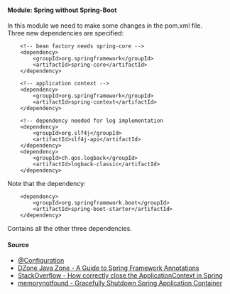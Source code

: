 #### Module: Spring without Spring-Boot
In this module we need to make some changes in the pom.xml file.  
Three new dependencies are specified:
```
    <!-- bean factory needs spring-core -->
    <dependency>
        <groupId>org.springframework</groupId>
        <artifactId>spring-core</artifactId>
    </dependency>
    
    <!-- application context -->
    <dependency>
        <groupId>org.springframework</groupId>
        <artifactId>spring-context</artifactId>
    </dependency>
    
    <!-- dependency needed for log implementation
    <dependency>
        <groupId>org.slf4j</groupId>
        <artifactId>slf4j-api</artifactId>
    </dependency>
    <dependency>
        <groupId>ch.qos.logback</groupId>
        <artifactId>logback-classic</artifactId>
    </dependency>
```    
Note that the dependency:
```
    <dependency>
        <groupId>org.springframework.boot</groupId>
        <artifactId>spring-boot-starter</artifactId>
    </dependency>
```    
Contains all the other three dependencies.

#### Source
* [@Configuration](https://docs.spring.io/spring-framework/docs/current/javadoc-api/org/springframework/context/annotation/Configuration.html)
* [DZone  Java Zone - A Guide to Spring Framework Annotations](https://dzone.com/articles/a-guide-to-spring-framework-annotations)
* [StackOverflow - How correctly close the ApplicationContext in Spring](https://stackoverflow.com/questions/29169916/how-correctly-close-the-applicationcontext-in-spring?rq=1)
* [memorynotfound - Gracefully Shutdown Spring Application Container](https://memorynotfound.com/gracefully-shutdown-spring-application-container/)
